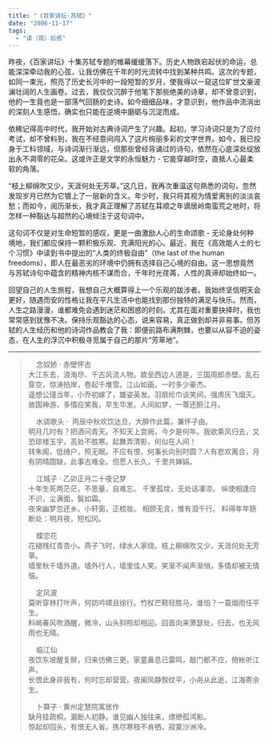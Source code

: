 ```yaml
---
title: "《百家讲坛·苏轼》"
date: "2006-11-17"
tags: 
  - "读（观）后感"
---
```


昨夜，《百家讲坛》十集苏轼专题的帷幕缓缓落下。历史人物跌宕起伏的命运，总能深深牵动我的心弦，让我仿佛在千年的时光流转中找到某种共鸣。这次的专题，如同一束光，照亮了历史长河中的一段短暂的岁月，使我得以一窥这位旷世文豪波澜壮阔的人生画卷。过去，我仅仅沉醉于他笔下那些绝美的诗章，却不曾意识到，他的一生竟也是一部荡气回肠的史诗。如今细细品味，才意识到，他作品中流淌出的深刻人生感悟，确实也只能在逆境中磨砺与沉淀而成。

依稀记得高中时代，我开始对古典诗词产生了兴趣。起初，学习诗词只是为了应付考试，却不曾料到，我在不经意间闯入了这片绚丽多彩的文字世界。如今，我已投身于工科领域，与诗词渐行渐远，但那些曾经背诵过的诗句，依然在心底深处绽放出永不凋零的花朵。这或许正是文学的永恒魅力 - 它能穿越时空，直抵人心最柔软的角落。

“枝上柳绵吹又少，天涯何处无芳草。”这几日，我再次重温这句熟悉的词句，忽然发现岁月已然为它镀上了一层新的含义。年少时，我只将其视为情爱离别的淡淡哀愁；而如今，阅历渐长，我才真正理解了苏轼在耳顺之年谪居岭南蛮荒之地时，将怎样一种豁达与超然的心境倾注于这句词中。

这句词不仅是对生命短暂的感叹，更是一曲激励人心的生命颂歌 - 无论身处何种境地，我们都应保持一颗积极乐观、充满阳光的心。最近，我在《高效能人士的七个习惯》中读到书中提出的“人类的终极自由”（the last of the human freedoms），即人在最恶劣的环境中仍拥有选择自己心境的自由。这一思想竟然与苏轼诗句中蕴含的精神内核不谋而合，千年时光荏苒，人性的真谛却始终如一。

回望自己的人生旅程，我想自己大概算得上一个乐观的跋涉者。我始终坚信明天会更好，随遇而安的性格让我在平凡生活中也能找到那份独特的满足与快乐。然而，人生之路漫漫，谁都难免会遇到迷茫和困惑的时刻。尤其在面对重要抉择时，我也常常感到犹豫不决。保持乐观豁达的心态，说来容易，真正做到却并非易事。但苏轼的人生经历和他的诗词作品教会了我：即便前路布满荆棘，也要以从容不迫的姿态，在人生的浮沉中积极寻觅属于自己的那片“芳草地”。

----


>    念奴娇 · 赤壁怀古  
>大江东去，浪淘尽、千古风流人物。故垒西边人道是，三国周郎赤壁。乱石穿空，惊涛拍岸，卷起千堆雪。江山如画，一时多少豪杰。  
>遥想公瑾当年，小乔初嫁了，雄姿英发。羽扇纶巾谈笑间，强虏灰飞烟灭。故国神游，多情应笑我，早生华发。人间如梦，一尊还酹江月。
>
>    水调歌头 ·  丙辰中秋欢饮达旦，大醉作此篇，兼怀子由。  
>明月几时有？把酒问青天。不知天上宫阙，今夕是何年。我欲乘风归去，又恐琼楼玉宇，高处不胜寒。起舞弄清影，何似在人间！  
>转朱阁，低绮户，照无眠。不应有恨，何事长向别时圆？人有悲欢离合，月有阴晴圆缺，此事古难全。但愿人长久，千里共婵娟。
>
>    江城子 · 乙卯正月二十夜记梦  
>十年生死两茫茫，不思量，自难忘。 千里孤坟，无处话凄凉。 纵使相逢应不识，尘满面，鬓如霜。  
>夜来幽梦忽还乡。小轩窗，正梳妆。 相顾无言，惟有泪千行。 料得年年肠断处：明月夜，短松冈。
>
>    蝶恋花  
>花褪残红青杏小。燕子飞时，绿水人家绕。枝上柳绵吹又少，天涯何处无芳草。  
>墙里秋千墙外道。墙外行人，墙里佳人笑。笑渐不闻声渐悄，多情却被无情恼。
>
>    定风波  
>莫听穿林打叶声，何妨吟啸且徐行。竹杖芒鞋轻胜马，谁怕？一蓑烟雨任平生。  
>料峭春风吹酒醒，微冷，山头斜照却相迎。回首向来萧瑟处，归去，也无风雨也无晴。
>
>    临江仙  
>夜饮东坡醒复醉，归来仿佛三更。家童鼻息已雷鸣，敲门都不应，倚帐听江声。  
>长恨此身非我有，何时忘却营营。夜阑风静彀纹平，小舟从此逝，江海寄余生。
>
>    卜算子 · 黄州定慧院寓居作  
>缺月挂疏桐，漏断人初静。谁见幽人独往来，缥缈孤鸿影。  
>惊起却回头，有恨无人省。拣尽寒枝不肯栖，寂寞沙洲冷。
